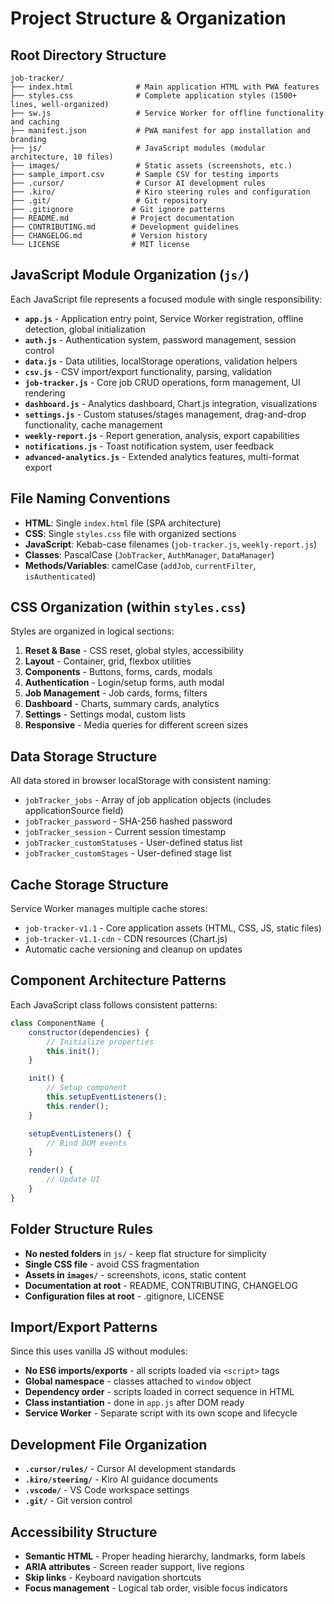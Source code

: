 # Project Structure & Organization

## Root Directory Structure
```
job-tracker/
├── index.html              # Main application HTML with PWA features
├── styles.css              # Complete application styles (1500+ lines, well-organized)
├── sw.js                   # Service Worker for offline functionality and caching
├── manifest.json           # PWA manifest for app installation and branding
├── js/                     # JavaScript modules (modular architecture, 10 files)
├── images/                 # Static assets (screenshots, etc.)
├── sample_import.csv       # Sample CSV for testing imports
├── .cursor/                # Cursor AI development rules
├── .kiro/                  # Kiro steering rules and configuration
├── .git/                   # Git repository
├── .gitignore             # Git ignore patterns
├── README.md              # Project documentation
├── CONTRIBUTING.md        # Development guidelines
├── CHANGELOG.md           # Version history
└── LICENSE                # MIT license
```

## JavaScript Module Organization (`js/`)
Each JavaScript file represents a focused module with single responsibility:

- **`app.js`** - Application entry point, Service Worker registration, offline detection, global initialization
- **`auth.js`** - Authentication system, password management, session control
- **`data.js`** - Data utilities, localStorage operations, validation helpers
- **`csv.js`** - CSV import/export functionality, parsing, validation
- **`job-tracker.js`** - Core job CRUD operations, form management, UI rendering
- **`dashboard.js`** - Analytics dashboard, Chart.js integration, visualizations
- **`settings.js`** - Custom statuses/stages management, drag-and-drop functionality, cache management
- **`weekly-report.js`** - Report generation, analysis, export capabilities
- **`notifications.js`** - Toast notification system, user feedback
- **`advanced-analytics.js`** - Extended analytics features, multi-format export

## File Naming Conventions
- **HTML**: Single `index.html` file (SPA architecture)
- **CSS**: Single `styles.css` file with organized sections
- **JavaScript**: Kebab-case filenames (`job-tracker.js`, `weekly-report.js`)
- **Classes**: PascalCase (`JobTracker`, `AuthManager`, `DataManager`)
- **Methods/Variables**: camelCase (`addJob`, `currentFilter`, `isAuthenticated`)

## CSS Organization (within `styles.css`)
Styles are organized in logical sections:
1. **Reset & Base** - CSS reset, global styles, accessibility
2. **Layout** - Container, grid, flexbox utilities
3. **Components** - Buttons, forms, cards, modals
4. **Authentication** - Login/setup forms, auth modal
5. **Job Management** - Job cards, forms, filters
6. **Dashboard** - Charts, summary cards, analytics
7. **Settings** - Settings modal, custom lists
8. **Responsive** - Media queries for different screen sizes

## Data Storage Structure
All data stored in browser localStorage with consistent naming:
- `jobTracker_jobs` - Array of job application objects (includes applicationSource field)
- `jobTracker_password` - SHA-256 hashed password
- `jobTracker_session` - Current session timestamp
- `jobTracker_customStatuses` - User-defined status list
- `jobTracker_customStages` - User-defined stage list

## Cache Storage Structure
Service Worker manages multiple cache stores:
- `job-tracker-v1.1` - Core application assets (HTML, CSS, JS, static files)
- `job-tracker-v1.1-cdn` - CDN resources (Chart.js)
- Automatic cache versioning and cleanup on updates

## Component Architecture Patterns
Each JavaScript class follows consistent patterns:

```javascript
class ComponentName {
    constructor(dependencies) {
        // Initialize properties
        this.init();
    }

    init() {
        // Setup component
        this.setupEventListeners();
        this.render();
    }

    setupEventListeners() {
        // Bind DOM events
    }

    render() {
        // Update UI
    }
}
```

## Folder Structure Rules
- **No nested folders** in `js/` - keep flat structure for simplicity
- **Single CSS file** - avoid CSS fragmentation
- **Assets in `images/`** - screenshots, icons, static content
- **Documentation at root** - README, CONTRIBUTING, CHANGELOG
- **Configuration files at root** - .gitignore, LICENSE

## Import/Export Patterns
Since this uses vanilla JS without modules:
- **No ES6 imports/exports** - all scripts loaded via `<script>` tags
- **Global namespace** - classes attached to `window` object
- **Dependency order** - scripts loaded in correct sequence in HTML
- **Class instantiation** - done in `app.js` after DOM ready
- **Service Worker** - Separate script with its own scope and lifecycle

## Development File Organization
- **`.cursor/rules/`** - Cursor AI development standards
- **`.kiro/steering/`** - Kiro AI guidance documents
- **`.vscode/`** - VS Code workspace settings
- **`.git/`** - Git version control

## Accessibility Structure
- **Semantic HTML** - Proper heading hierarchy, landmarks, form labels
- **ARIA attributes** - Screen reader support, live regions
- **Skip links** - Keyboard navigation shortcuts
- **Focus management** - Logical tab order, visible focus indicators